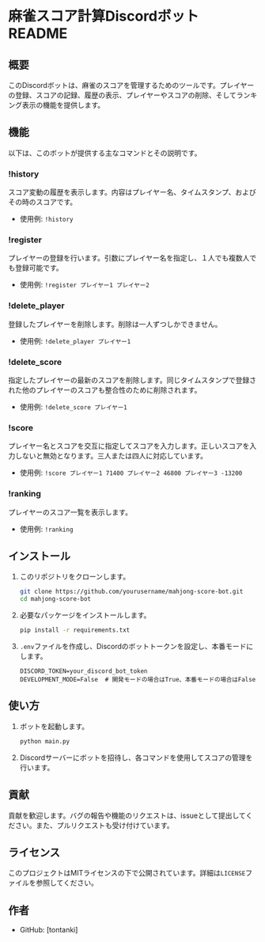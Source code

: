 # 麻雀スコア計算Discordボット README

## 概要
このDiscordボットは、麻雀のスコアを管理するためのツールです。プレイヤーの登録、スコアの記録、履歴の表示、プレイヤーやスコアの削除、そしてランキング表示の機能を提供します。

## 機能
以下は、このボットが提供する主なコマンドとその説明です。

### !history
スコア変動の履歴を表示します。内容はプレイヤー名、タイムスタンプ、およびその時のスコアです。
- 使用例: `!history`

### !register
プレイヤーの登録を行います。引数にプレイヤー名を指定し、１人でも複数人でも登録可能です。
- 使用例: `!register プレイヤー1 プレイヤー2`

### !delete_player
登録したプレイヤーを削除します。削除は一人ずつしかできません。
- 使用例: `!delete_player プレイヤー1`

### !delete_score
指定したプレイヤーの最新のスコアを削除します。同じタイムスタンプで登録された他のプレイヤーのスコアも整合性のために削除されます。
- 使用例: `!delete_score プレイヤー1`

### !score
プレイヤー名とスコアを交互に指定してスコアを入力します。正しいスコアを入力しないと無効となります。三人または四人に対応しています。
- 使用例: `!score プレイヤー1 71400 プレイヤー2 46800 プレイヤー3 -13200`

### !ranking
プレイヤーのスコア一覧を表示します。
- 使用例: `!ranking`

## インストール
1. このリポジトリをクローンします。
    ```sh
    git clone https://github.com/yourusername/mahjong-score-bot.git
    cd mahjong-score-bot
    ```
2. 必要なパッケージをインストールします。
    ```sh
    pip install -r requirements.txt
    ```
3. `.env`ファイルを作成し、Discordのボットトークンを設定し、本番モードにします。
    ```plaintext
    DISCORD_TOKEN=your_discord_bot_token
    DEVELOPMENT_MODE=False  # 開発モードの場合はTrue、本番モードの場合はFalse
    ```

## 使い方
1. ボットを起動します。
    ```sh
    python main.py
    ```
2. Discordサーバーにボットを招待し、各コマンドを使用してスコアの管理を行います。

## 貢献
貢献を歓迎します。バグの報告や機能のリクエストは、issueとして提出してください。また、プルリクエストも受け付けています。

## ライセンス
このプロジェクトはMITライセンスの下で公開されています。詳細は`LICENSE`ファイルを参照してください。

## 作者
- GitHub: [tontanki]
